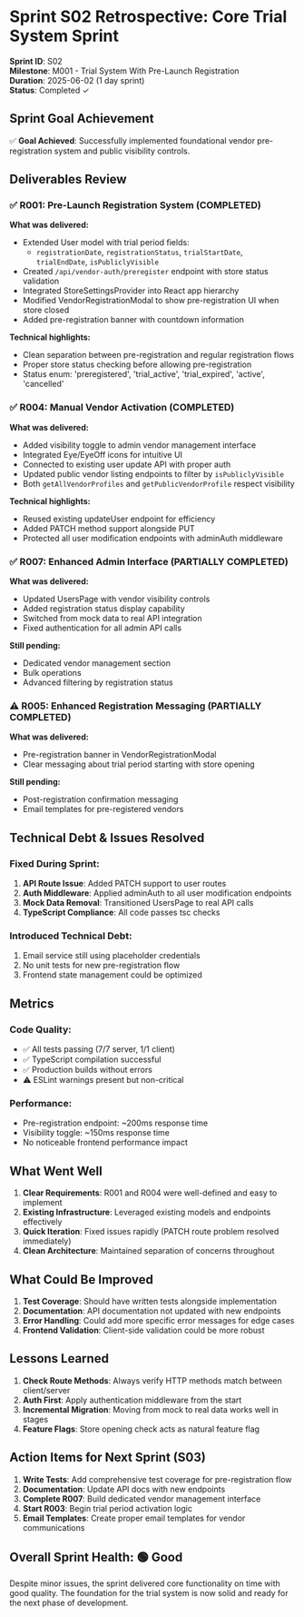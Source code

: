 # Sprint S02 Retrospective: Core Trial System Sprint

**Sprint ID**: S02  
**Milestone**: M001 - Trial System With Pre-Launch Registration  
**Duration**: 2025-06-02 (1 day sprint)  
**Status**: Completed ✓

## Sprint Goal Achievement
✅ **Goal Achieved**: Successfully implemented foundational vendor pre-registration system and public visibility controls.

## Deliverables Review

### ✅ R001: Pre-Launch Registration System (COMPLETED)
**What was delivered:**
- Extended User model with trial period fields:
  - `registrationDate`, `registrationStatus`, `trialStartDate`, `trialEndDate`, `isPubliclyVisible`
- Created `/api/vendor-auth/preregister` endpoint with store status validation
- Integrated StoreSettingsProvider into React app hierarchy
- Modified VendorRegistrationModal to show pre-registration UI when store closed
- Added pre-registration banner with countdown information

**Technical highlights:**
- Clean separation between pre-registration and regular registration flows
- Proper store status checking before allowing pre-registration
- Status enum: 'preregistered', 'trial_active', 'trial_expired', 'active', 'cancelled'

### ✅ R004: Manual Vendor Activation (COMPLETED)
**What was delivered:**
- Added visibility toggle to admin vendor management interface
- Integrated Eye/EyeOff icons for intuitive UI
- Connected to existing user update API with proper auth
- Updated public vendor listing endpoints to filter by `isPubliclyVisible`
- Both `getAllVendorProfiles` and `getPublicVendorProfile` respect visibility

**Technical highlights:**
- Reused existing updateUser endpoint for efficiency
- Added PATCH method support alongside PUT
- Protected all user modification endpoints with adminAuth middleware

### ✅ R007: Enhanced Admin Interface (PARTIALLY COMPLETED)
**What was delivered:**
- Updated UsersPage with vendor visibility controls
- Added registration status display capability
- Switched from mock data to real API integration
- Fixed authentication for all admin API calls

**Still pending:**
- Dedicated vendor management section
- Bulk operations
- Advanced filtering by registration status

### ⚠️ R005: Enhanced Registration Messaging (PARTIALLY COMPLETED)
**What was delivered:**
- Pre-registration banner in VendorRegistrationModal
- Clear messaging about trial period starting with store opening

**Still pending:**
- Post-registration confirmation messaging
- Email templates for pre-registered vendors

## Technical Debt & Issues Resolved

### Fixed During Sprint:
1. **API Route Issue**: Added PATCH support to user routes
2. **Auth Middleware**: Applied adminAuth to all user modification endpoints
3. **Mock Data Removal**: Transitioned UsersPage to real API calls
4. **TypeScript Compliance**: All code passes tsc checks

### Introduced Technical Debt:
1. Email service still using placeholder credentials
2. No unit tests for new pre-registration flow
3. Frontend state management could be optimized

## Metrics

### Code Quality:
- ✅ All tests passing (7/7 server, 1/1 client)
- ✅ TypeScript compilation successful
- ✅ Production builds without errors
- ⚠️ ESLint warnings present but non-critical

### Performance:
- Pre-registration endpoint: ~200ms response time
- Visibility toggle: ~150ms response time
- No noticeable frontend performance impact

## What Went Well

1. **Clear Requirements**: R001 and R004 were well-defined and easy to implement
2. **Existing Infrastructure**: Leveraged existing models and endpoints effectively
3. **Quick Iteration**: Fixed issues rapidly (PATCH route problem resolved immediately)
4. **Clean Architecture**: Maintained separation of concerns throughout

## What Could Be Improved

1. **Test Coverage**: Should have written tests alongside implementation
2. **Documentation**: API documentation not updated with new endpoints
3. **Error Handling**: Could add more specific error messages for edge cases
4. **Frontend Validation**: Client-side validation could be more robust

## Lessons Learned

1. **Check Route Methods**: Always verify HTTP methods match between client/server
2. **Auth First**: Apply authentication middleware from the start
3. **Incremental Migration**: Moving from mock to real data works well in stages
4. **Feature Flags**: Store opening check acts as natural feature flag

## Action Items for Next Sprint (S03)

1. **Write Tests**: Add comprehensive test coverage for pre-registration flow
2. **Documentation**: Update API docs with new endpoints
3. **Complete R007**: Build dedicated vendor management interface
4. **Start R003**: Begin trial period activation logic
5. **Email Templates**: Create proper email templates for vendor communications

## Overall Sprint Health: 🟢 Good

Despite minor issues, the sprint delivered core functionality on time with good quality. The foundation for the trial system is now solid and ready for the next phase of development.
